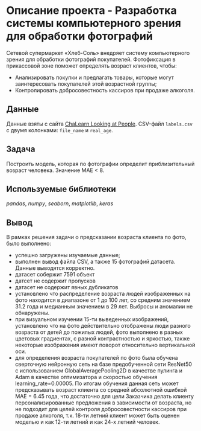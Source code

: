 # Oписание проекта - Разработка системы компьютерного зрения для обработки фотографий

Сетевой супермаркет «Хлеб-Соль» внедряет систему компьютерного зрения для обработки фотографий покупателей. Фотофиксация в прикассовой зоне поможет определять возраст клиентов, чтобы:

- Анализировать покупки и предлагать товары, которые могут заинтересовать покупателей этой возрастной группы;
- Контролировать добросовестность кассиров при продаже алкоголя.

## Данные

Данные взяты с сайта [ChaLearn Looking at People](https://chalearnlap.cvc.uab.es/dataset/26/description/). CSV-файл `labels.csv` с двумя колонками: `file_name` и `real_age`.

## Задача

Построить модель, которая по фотографии определит приблизительный возраст человека. Значение MAE < 8.

## Используемые библиотеки
*pandas*, *numpy*, *seaborn*, *matplotlib*, *keras*

## Вывод

 В рамках решения задачи о предсказании возраста клиента по фото, было выполнено:
- успешно загружены изучаемые данные;
- выполнен вывод файла CSV, а также 15 фотографий датасета. Данные выводятся корректно.
- датасет собержит 7591 объект
- датсет не содержит пропусков
- датасет не содержит явных дубликатов
- установлено что распределение возраста людей изображенных на фото находится в диапазоне от 1 до 100 лет, со средним значением 31.2 года и медианным значением в 29 лет. Выбросы и аномалии не обнаружены.
- при визуальном изучении 15-ти выведенных изображений, установлено что на фото действительно отображены люди разного возраста от детей до пожилых людей, фото выполнено в разных цветовых градиентах, с разной контрастностью и яркостью, также некоторые изображения имеют поворот относительно вертикальной оси.
- для определения возраста покупателей по фото была обучена сверточную нейронную сеть на базе предобученной сети ResNet50 с использованием GlobalAveragePooling2D в качестве пулинга и Adam в качестве оптимизатора и скоростью обучения learning_rate=0.00005. По итогам обучения данная сеть может предсказывать возраст клиента со средней абсолютной ошибкой MAE = 6.45 года, что достаточно для цели Заказчика делать клиенту персонализированные предложения в зависимости от возраста, но не подходит для целей контроля добросовестности кассиров при продаже алкоголя, т.к. 18-ти летний клиент может быть оценен моделью и как 12-ти летний и как 24-х летний человек. 

